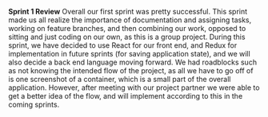 __Sprint 1 Review__
Overall our first sprint was pretty successful. This sprint made us all realize the importance of documentation and assigning tasks, working on feature branches,
and then combining our work, opposed to sitting and just coding on our own, as this is a group project. During this sprint, we have decided to use React for our front end,
and Redux for implementation in future sprints (for saving application state), and we will also decide a back end language moving forward. We had roadblocks such as not knowing the intended flow of the
project, as all we have to go off of is one screenshot of a container, which is a small part of the overall application. However, after meeting with our project partner we 
were able to get a better idea of the flow, and will implement according to this in the coming sprints. 
